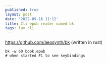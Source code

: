 ```yaml
---
published: true
layout: post
date: '2022-09-16 11:12'
title: Cli epub reader named bk
tags: luv cli 
---
```

<https://github.com/aeosynth/bk> (written in rust)

    bk -w 60 book.epub
    # when started F1 to see keybindings
